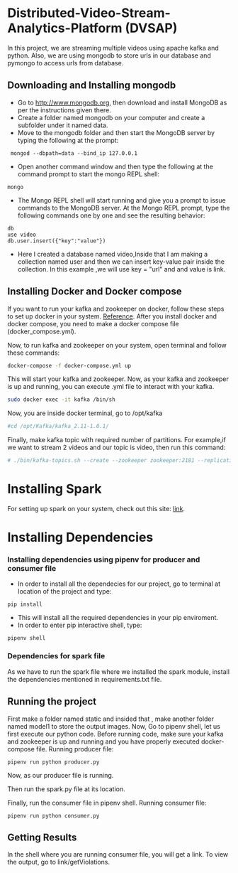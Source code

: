 # Distributed-Video-Stream-Analytics-Platform (DVSAP)
In this project, we are streaming multiple videos using apache kafka and python. Also, we are using mongodb to store urls in our database and pymongo to access urls from database.

## Downloading and Installing mongodb
* Go to http://www.mongodb.org, then download and install MongoDB as per the instructions given there.
* Create a folder named mongodb on your computer and create a subfolder under it named data.
* Move to the mongodb folder and then start the MongoDB server by typing the following at the prompt:
```
 mongod --dbpath=data --bind_ip 127.0.0.1
```
* Open another command window and then type the following at the command prompt to start the mongo REPL shell:
```
mongo
```
* The Mongo REPL shell will start running and give you a prompt to issue commands to the MongoDB server. At the Mongo REPL prompt, type the following commands one by one and see the resulting behavior:
```
db
use video
db.user.insert({"key":"value"})
```
* Here I created a database named video,Inside that I am making a collection named user and then we can insert key-value pair inside the collection. In this example ,we will use key = "url" and and value is link.


## Installing Docker and Docker compose
If you want to run your kafka and zookeeper on docker, follow these steps to set up docker in your system. [Reference](http://selftuts.com/kafaka-setup-using-docker-compose/). After you install docker and docker compose, you need to make a docker compose file (docker_compose.yml).

Now, to run kafka and zookeeper on your system, open terminal and follow these commands:

```bash
docker-compose -f docker-compose.yml up
```
This will start your kafka and zookeeper. Now, as your kafka and zookeeper is up and running, you can execute .yml file to interact with your kafka.
```bash
sudo docker exec -it kafka /bin/sh
```
Now, you are inside docker terminal, go to /opt/kafka
```bash
#cd /opt/Kafka/kafka_2.11-1.0.1/
```

Finally, make kafka topic with required number of partitions. For example,if we want to stream 2 videos and our topic is video, then run this command:
```bash
# ./bin/kafka-topics.sh --create --zookeeper zookeeper:2181 --replication-factor 1 --partitions 2 --topic video
```

# Installing Spark
For setting up spark on your system, check out this site: [link](https://phoenixnap.com/kb/install-spark-on-ubuntu).


# Installing Dependencies

### Installing dependencies using pipenv for producer and consumer file
* In order to install all the dependecies for our project, go to terminal at location of the project and type:
```
pip install
```
* This will install all the required dependencies in your pip enviroment.
* In order to enter pip interactive shell, type:
```
pipenv shell
```
### Dependencies for spark file
As we have to run the spark file where we installed the spark module, install the dependencies mentioned in requirements.txt file.

## Running the project
First make a folder named static and insided that , make another folder named model1 to store the output images.
Now, Go to pipenv shell, let us first execute our python code. Before running code, make sure your kafka and zookeeper is up and running and you have properly executed docker-compose file.
Running producer file:
```
pipenv run python producer.py
```
Now, as our producer file is running.

Then run the spark.py file at its location.

Finally, run the consumer file in pipenv shell.
Running consumer file:
```
pipenv run python consumer.py
```

## Getting Results
In the shell where you are running consumer file, you will get a link.
To view the output, go to link/getViolations.
